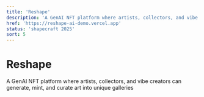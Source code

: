 ```yaml
---
title: 'Reshape'
description: 'A GenAI NFT platform where artists, collectors, and vibe creators can generate, mint, and curate art into unique galleries'
href: 'https://reshape-ai-demo.vercel.app'
status: 'shapecraft 2025'
sort: 5
---
```


# Reshape

A GenAI NFT platform where artists, collectors, and vibe creators can generate, mint, and curate art into unique galleries
